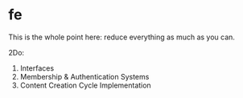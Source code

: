 fe
==

This is the whole point here: reduce everything as much as you can.



2Do:

1) Interfaces
2) Membership & Authentication Systems
3) Content Creation Cycle Implementation
